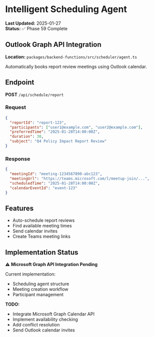# Intelligent Scheduling Agent

**Last Updated:** 2025-01-27  
**Status:** ✅ Phase 59 Complete

## Outlook Graph API Integration

**Location:** `packages/backend-functions/src/scheduler/agent.ts`

Automatically books report review meetings using Outlook calendar.

## Endpoint

**POST** `/api/schedule/report`

### Request

```json
{
  "reportId": "report-123",
  "participants": ["user1@example.com", "user2@example.com"],
  "preferredTime": "2025-01-28T14:00:00Z",
  "duration": 30,
  "subject": "Q4 Policy Impact Report Review"
}
```

### Response

```json
{
  "meetingId": "meeting-1234567890-abc123",
  "meetingUrl": "https://teams.microsoft.com/l/meetup-join/...",
  "scheduledTime": "2025-01-28T14:00:00Z",
  "calendarEventId": "event-123"
}
```

## Features

- Auto-schedule report reviews
- Find available meeting times
- Send calendar invites
- Create Teams meeting links

## Implementation Status

⚠️ **Microsoft Graph API Integration Pending**

Current implementation:

- Scheduling agent structure
- Meeting creation workflow
- Participant management

**TODO:**

- Integrate Microsoft Graph Calendar API
- Implement availability checking
- Add conflict resolution
- Send Outlook calendar invites

